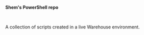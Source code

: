 **Shem's PowerShell repo**

&nbsp;

A collection of scripts created in a live Warehouse environment.
